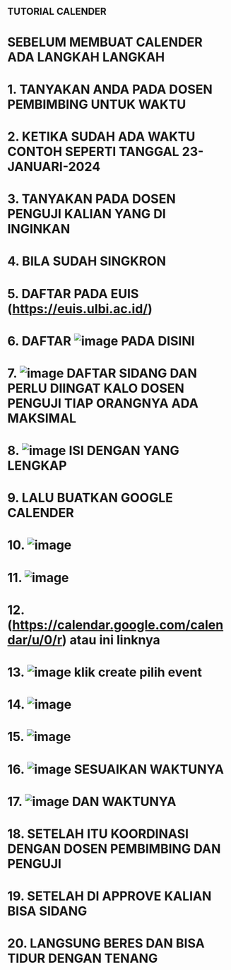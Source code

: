 ## TUTORIAL CALENDER
# SEBELUM MEMBUAT CALENDER ADA LANGKAH LANGKAH
# 1. TANYAKAN ANDA PADA DOSEN PEMBIMBING UNTUK WAKTU
# 2. KETIKA SUDAH ADA WAKTU CONTOH SEPERTI TANGGAL 23-JANUARI-2024
# 3. TANYAKAN PADA DOSEN PENGUJI KALIAN YANG DI INGINKAN
# 4. BILA SUDAH SINGKRON
# 5. DAFTAR PADA EUIS (https://euis.ulbi.ac.id/)
# 6. DAFTAR ![image](https://github.com/raulmahya123/tutorialcalender/assets/94241597/5cc02ff1-5fcf-42e2-bce7-3dd4e0d0fd43)  PADA DISINI
# 7. ![image](https://github.com/raulmahya123/tutorialcalender/assets/94241597/15fedcfd-e523-46be-b978-e2c68126f5a3) DAFTAR SIDANG DAN PERLU DIINGAT KALO DOSEN PENGUJI TIAP ORANGNYA ADA MAKSIMAL
# 8. ![image](https://github.com/raulmahya123/tutorialcalender/assets/94241597/18c97cc4-757e-407d-b998-b4f37db65bb7) ISI DENGAN YANG LENGKAP
# 9. LALU BUATKAN GOOGLE CALENDER
# 10. ![image](https://github.com/raulmahya123/tutorialcalender/assets/94241597/13fa565e-362a-4761-b0cd-3999f8643b6b)
# 11. ![image](https://github.com/raulmahya123/tutorialcalender/assets/94241597/bc99c58a-9786-4b02-a6e5-3a9ebe81a33b)
# 12. (https://calendar.google.com/calendar/u/0/r) atau ini linknya
# 13. ![image](https://github.com/raulmahya123/tutorialcalender/assets/94241597/99e87a35-be13-47f6-b3eb-1359c5148e54) klik create pilih event
# 14. ![image](https://github.com/raulmahya123/tutorialcalender/assets/94241597/e4a0a094-7b65-4a2f-9e03-1ff40a9abce3)
# 15. ![image](https://github.com/raulmahya123/tutorialcalender/assets/94241597/3334d3fc-e8fe-44b2-8ddb-ffb7ea9b61f4)
# 16. ![image](https://github.com/raulmahya123/tutorialcalender/assets/94241597/a320ae57-499d-4379-b043-5c76c5ae7ef7) SESUAIKAN WAKTUNYA
# 17. ![image](https://github.com/raulmahya123/tutorialcalender/assets/94241597/058f6bdb-2dc4-47d2-b1da-2a0a56cee2a5) DAN WAKTUNYA 
# 18. SETELAH ITU KOORDINASI DENGAN DOSEN PEMBIMBING DAN PENGUJI
# 19. SETELAH DI APPROVE KALIAN BISA SIDANG
# 20. LANGSUNG BERES DAN BISA TIDUR DENGAN TENANG









